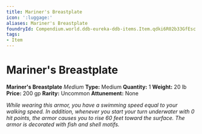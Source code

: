 ```yaml
---
title: Mariner's Breastplate
icon: ':luggage:'
aliases: Mariner's Breastplate
foundryId: Compendium.world.ddb-eureka-ddb-items.Item.qdki6R02b33GfEsc
tags:
- Item
---
```


# Mariner's Breastplate

**Mariner's Breastplate**
_Medium_
**Type:** Medium
**Quantity:** 1
**Weight:** 20 lb
**Price:** 200 gp
**Rarity:** Uncommon
**Attunement:** None

*While wearing this armor, you have a swimming speed equal to your walking speed. In addition, whenever you start your turn underwater with 0 hit points, the armor causes you to rise 60 feet toward the surface. The armor is decorated with fish and she<span class="No-Break">ll motifs.</span>*